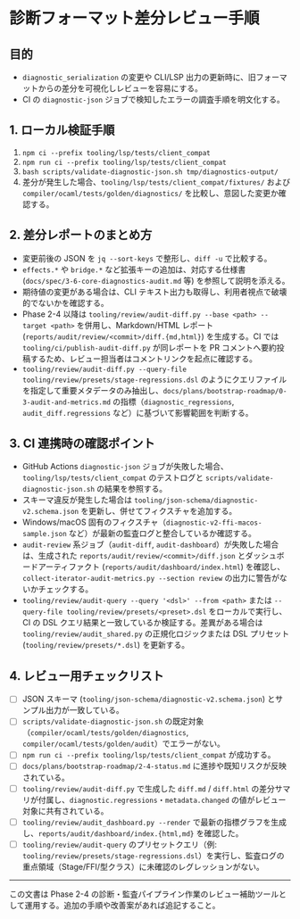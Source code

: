 # 診断フォーマット差分レビュー手順

## 目的
- `diagnostic_serialization` の変更や CLI/LSP 出力の更新時に、旧フォーマットからの差分を可視化しレビューを容易にする。
- CI の `diagnostic-json` ジョブで検知したエラーの調査手順を明文化する。

## 1. ローカル検証手順
1. `npm ci --prefix tooling/lsp/tests/client_compat`
2. `npm run ci --prefix tooling/lsp/tests/client_compat`
3. `bash scripts/validate-diagnostic-json.sh tmp/diagnostics-output/`
4. 差分が発生した場合、`tooling/lsp/tests/client_compat/fixtures/` および `compiler/ocaml/tests/golden/diagnostics/` を比較し、意図した変更か確認する。

## 2. 差分レポートのまとめ方
- 変更前後の JSON を `jq --sort-keys` で整形し、`diff -u` で比較する。
- `effects.*` や `bridge.*` など拡張キーの追加は、対応する仕様書 (`docs/spec/3-6-core-diagnostics-audit.md` 等) を参照して説明を添える。
- 期待値の変更がある場合は、CLI テキスト出力も取得し、利用者視点で破壊的でないかを確認する。
- Phase 2-4 以降は `tooling/review/audit-diff.py --base <path> --target <path>` を併用し、Markdown/HTML レポート (`reports/audit/review/<commit>/diff.{md,html}`) を生成する。CI では `tooling/ci/publish-audit-diff.py` が同レポートを PR コメントへ要約投稿するため、レビュー担当者はコメントリンクを起点に確認する。
- `tooling/review/audit-diff.py --query-file tooling/review/presets/stage-regressions.dsl` のようにクエリファイルを指定して重要メタデータのみ抽出し、`docs/plans/bootstrap-roadmap/0-3-audit-and-metrics.md` の指標（`diagnostic_regressions`, `audit_diff.regressions` など）に基づいて影響範囲を判断する。

## 3. CI 連携時の確認ポイント
- GitHub Actions `diagnostic-json` ジョブが失敗した場合、`tooling/lsp/tests/client_compat` のテストログと `scripts/validate-diagnostic-json.sh` の結果を参照する。
- スキーマ違反が発生した場合は `tooling/json-schema/diagnostic-v2.schema.json` を更新し、併せてフィクスチャを追加する。
- Windows/macOS 固有のフィクスチャ（`diagnostic-v2-ffi-macos-sample.json` など）が最新の監査ログと整合しているか確認する。
- `audit-review` 系ジョブ（`audit-diff`, `audit-dashboard`）が失敗した場合は、生成された `reports/audit/review/<commit>/diff.json` とダッシュボードアーティファクト (`reports/audit/dashboard/index.html`) を確認し、`collect-iterator-audit-metrics.py --section review` の出力に警告がないかチェックする。
- `tooling/review/audit-query --query '<dsl>' --from <path>` または `--query-file tooling/review/presets/<preset>.dsl` をローカルで実行し、CI の DSL クエリ結果と一致しているか検証する。差異がある場合は `tooling/review/audit_shared.py` の正規化ロジックまたは DSL プリセット (`tooling/review/presets/*.dsl`) を更新する。

## 4. レビュー用チェックリスト
- [ ] JSON スキーマ (`tooling/json-schema/diagnostic-v2.schema.json`) とサンプル出力が一致している。
- [ ] `scripts/validate-diagnostic-json.sh` の既定対象（`compiler/ocaml/tests/golden/diagnostics`, `compiler/ocaml/tests/golden/audit`）でエラーがない。
- [ ] `npm run ci --prefix tooling/lsp/tests/client_compat` が成功する。
- [ ] `docs/plans/bootstrap-roadmap/2-4-status.md` に進捗や既知リスクが反映されている。
- [ ] `tooling/review/audit-diff.py` で生成した `diff.md` / `diff.html` の差分サマリが付属し、`diagnostic.regressions`・`metadata.changed` の値がレビュー対象に共有されている。
- [ ] `tooling/review/audit_dashboard.py --render` で最新の指標グラフを生成し、`reports/audit/dashboard/index.{html,md}` を確認した。
- [ ] `tooling/review/audit-query` のプリセットクエリ（例: `tooling/review/presets/stage-regressions.dsl`）を実行し、監査ログの重点領域（Stage/FFI/型クラス）に未確認のレグレッションがない。

---

この文書は Phase 2-4 の診断・監査パイプライン作業のレビュー補助ツールとして運用する。追加の手順や改善案があれば追記すること。
